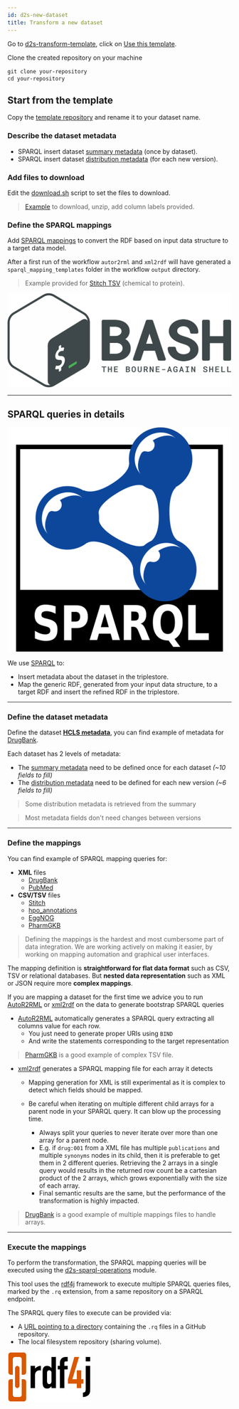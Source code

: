 ```yaml
---
id: d2s-new-dataset
title: Transform a new dataset
---
```


Go to [d2s-transform-template](https://github.com/MaastrichtU-IDS/d2s-transform-template), click on [Use this template](https://github.com/MaastrichtU-IDS/d2s-transform-template/generate).

Clone the created repository on your machine

```shell
git clone your-repository
cd your-repository
```

## Start from the template

Copy the [template repository](https://github.com/MaastrichtU-IDS/d2s-transform-template/tree/master/datasets/template) and rename it to your dataset name.

### Describe the dataset metadata

* SPARQL insert dataset [summary metadata](https://github.com/MaastrichtU-IDS/d2s-transform-template/blob/master/datasets/template/metadata/1/metadata-template-0-summary.rq) (once by dataset).
* SPARQL insert dataset [distribution metadata](https://github.com/MaastrichtU-IDS/d2s-transform-template/blob/master/datasets/template/metadata/1/metadata-template-1.rq) (for each new version).

### Add files to download

Edit the [download.sh](https://github.com/MaastrichtU-IDS/d2s-transform-template/blob/master/datasets/template/download) script to set the files to download. 

> [Example](https://github.com/MaastrichtU-IDS/d2s-transform-template/blob/master/datasets/template/download/download.sh) to download, unzip, add column labels provided.

### Define the SPARQL mappings

Add [SPARQL mappings](https://github.com/MaastrichtU-IDS/d2s-transform-template/tree/master/datasets/template/mappings/1) to convert the RDF based on input data structure to a target data model.

After a first run of the workflow `autor2rml` and `xml2rdf` will have generated a `sparql_mapping_templates` folder in the workflow `output` directory.

> Example provided for [Stitch TSV](https://github.com/MaastrichtU-IDS/d2s-transform-template/blob/master/datasets/template/mappings/1/insert-template.rq) (chemical to protein).

[![Bash](/img/bash_logo.png)](https://devhints.io/bash)

---

## SPARQL queries in details

[![SPARQL](/img/sparql_logo.png)](https://www.w3.org/TR/sparql11-overview/)

We use [SPARQL](https://www.w3.org/TR/sparql11-query/) to:

* Insert metadata about the dataset in the triplestore.
* Map the generic RDF, generated from your input data structure, to a target RDF and insert the refined RDF in the triplestore.

---

### Define the dataset metadata

Define the dataset [**HCLS metadata**](https://www.w3.org/TR/hcls-dataset/), you can find example of metadata for [DrugBank](https://github.com/MaastrichtU-IDS/d2s-transform-template/tree/master/mapping/drugbank/metadata/1).

Each dataset has 2 levels of metadata:
* The [summary metadata](https://github.com/MaastrichtU-IDS/d2s-transform-template/blob/master/mapping/drugbank/metadata/1/metadata-drugbank-summary.rq) need to be defined once for each dataset *(~10 fields to fill)*
* The [distribution metadata](https://github.com/MaastrichtU-IDS/d2s-transform-template/blob/master/mapping/drugbank/metadata/1/metadata-drugbank-1.rq) need to be defined for each new version *(~6 fields to fill)*


> Some distribution metadata is retrieved from the summary

> Most metadata fields don't need changes between versions

---

### Define the mappings

You can find example of SPARQL mapping queries for:

* **XML** files
  * [DrugBank](https://github.com/MaastrichtU-IDS/d2s-transform-template/tree/master/mapping/drugbank/transform/1)
  * [PubMed](https://github.com/MaastrichtU-IDS/d2s-transform-template/tree/master/mapping/pubmed/transform/1)
* **CSV/TSV** files
  * [Stitch](https://github.com/MaastrichtU-IDS/d2s-transform-template/blob/master/mapping/stitch/transform/1/insert-stitch.rq)
  * [hpo_annotations](https://github.com/MaastrichtU-IDS/d2s-transform-template/blob/master/mapping/hpo_annotations/transform/1/genes_to_phenotype.tsv.rq)
  * [EggNOG](https://github.com/MaastrichtU-IDS/d2s-transform-template/blob/master/mapping/eggnog/transform/1/insert-eggnog.rq)
  * [PharmGKB](https://github.com/MaastrichtU-IDS/d2s-transform-template/blob/master/mapping/pharmgkb/transform/1/insert-pharmgkb.rq)

> Defining the mappings is the hardest and most cumbersome part of data integration. We are working actively on making it easier, by working on mapping automation and graphical user interfaces.

The mapping definition is **straightforward for flat data format** such as CSV, TSV or relational databases. But **nested data representation** such as XML or JSON require more **complex mappings**.

If you are mapping a dataset for the first time we advice you to run [AutoR2RML](https://github.com/MaastrichtU-IDS/AutoR2RML) or [xml2rdf](https://github.com/MaastrichtU-IDS/xml2rdf) on the data to generate bootstrap SPARQL queries

* [AutoR2RML](https://github.com/MaastrichtU-IDS/AutoR2RML) automatically generates a SPARQL query extracting all columns value for each row. 
  * You just need to generate proper URIs using `BIND`
  * And write the statements corresponding to the target representation


> [PharmGKB](https://github.com/MaastrichtU-IDS/d2s-transform-template/blob/master/mapping/pharmgkb/transform/1/insert-pharmgkb.rq) is a good example of complex TSV file.

* [xml2rdf](https://github.com/MaastrichtU-IDS/xml2rdf) generates a SPARQL mapping file for each array it detects
  * Mapping generation for XML is still experimental as it is complex to detect which fields should be mapped.
  * Be careful when iterating on multiple different child arrays for a parent node in your SPARQL query. It can blow up the processing time. 

    * Always split your queries to never iterate over more than one array for a parent node.
    * E.g. if `drug:001` from a XML file has multiple `publications` and multiple `synonyms` nodes in its child, then it is preferable to get them in 2 different queries. Retrieving the 2 arrays in a single query would results in the returned row count be a cartesian product of the 2 arrays, which grows exponentially with the size of each array.
    * Final semantic results are the same, but the performance of the transformation is highly impacted.

> [DrugBank](https://github.com/MaastrichtU-IDS/d2s-transform-template/tree/master/mapping/drugbank/transform/1) is a good example of multiple mappings files to handle arrays.

---

### Execute the mappings

To perform the transformation, the SPARQL mapping queries will be executed using the [d2s-sparql-operations](https://github.com/MaastrichtU-IDS/d2s-sparql-operations) module. 

This tool uses the [rdf4j](https://rdf4j.eclipse.org/) framework to execute multiple SPARQL queries files, marked by the `.rq` extension, from a same repository on a SPARQL endpoint.

The SPARQL query files to execute can be provided via:
* A [URL pointing to a directory](https://github.com/MaastrichtU-IDS/d2s-transform-template/tree/master/mapping/drugbank/transform/1) containing the `.rq` files in a GitHub repository.
* The local filesystem repository (sharing volume).


[![RDF4J](/img/RDF4J_logo.png)](https://rdf4j.eclipse.org/)